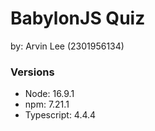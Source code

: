 # BabylonJS Quiz

by: Arvin Lee (2301956134)

### Versions
- Node: 16.9.1
- npm: 7.21.1
- Typescript: 4.4.4